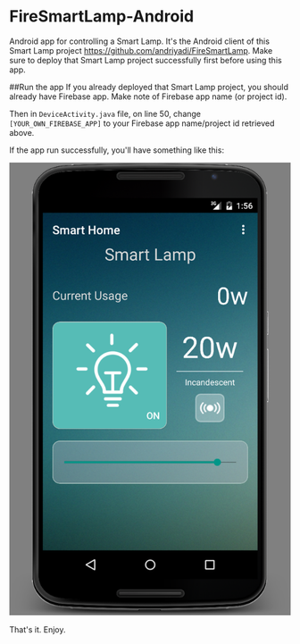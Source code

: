 # FireSmartLamp-Android
Android app for controlling a Smart Lamp. It's the Android client of this Smart Lamp project https://github.com/andriyadi/FireSmartLamp.
Make sure to deploy that Smart Lamp project successfully first before using this app.

##Run the app
If you already deployed that Smart Lamp project, you should already have Firebase app. Make note of Firebase app name (or project id).

Then in `DeviceActivity.java` file, on line 50, change `[YOUR_OWN_FIREBASE_APP]` to your Firebase app name/project id retrieved above.

If the app run successfully, you'll have something like this:

![Screen](https://github.com/andriyadi/FireSmartLamp-Android/blob/master/ScreenCap.png)

That's it. Enjoy.

